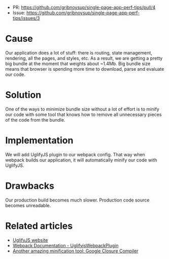 * PR: https://github.com/gribnoysup/single-page-app-perf-tips/pull/4
* Issue: https://github.com/gribnoysup/single-page-app-perf-tips/issues/3

# Cause

Our application does a lot of stuff: there is routing, state management,
rendering, all the pages, and styles, etc. As a result, we are getting a pretty
big bundle at the moment that weights about ~1.4Mb. Big bundle size means that
browser is spending more time to download, parse and evaluate our code.

# Solution

One of the ways to minimize bundle size without a lot of effort is to minify our
code with some tool that knows how to remove all unnecessary pieces of the code
from the bundle.

# Implementation

We will add UglifyJS plugin to our webpack config. That way when webpack builds
our application, it will automatically minify our code with UglifyJS.

# Drawbacks

Our production build becomes much slower. Production code source becomes
unreadable.

# Related articles

* [UglifyJS website][1]
* [Webpack Documentation - UglifyjsWebpackPlugin][2]
* [Another amazing minification tool: Google Closure Compiler][3]

[1]: http://lisperator.net/uglifyjs/
[2]: https://webpack.js.org/plugins/uglifyjs-webpack-plugin/
[3]: https://developers.google.com/closure/compiler/
